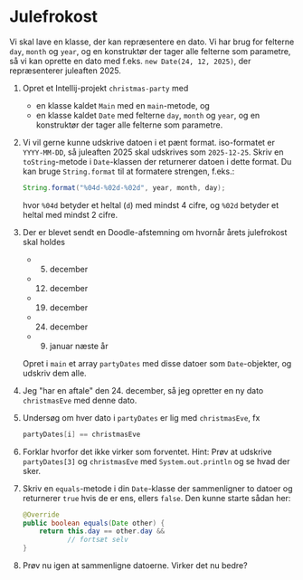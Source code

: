 # Julefrokost

Vi skal lave en klasse, der kan repræsentere en dato. Vi har brug for felterne `day`, `month` og `year`, og en konstruktør der tager alle felterne som parametre, så vi kan oprette en dato med f.eks. `new Date(24, 12, 2025)`, der repræsenterer juleaften 2025.
1. Opret et Intellij-projekt `christmas-party` med 
   - en klasse kaldet `Main` med en `main`-metode, og
   - en klasse kaldet `Date` med felterne `day`, `month` og `year`, og en konstruktør der tager alle felterne som parametre.
2. Vi vil gerne kunne udskrive datoen i et pænt format. iso-formatet er `YYYY-MM-DD`, så juleaften 2025 skal udskrives som `2025-12-25`. Skriv en `toString`-metode i `Date`-klassen der returnerer datoen i dette format. Du kan bruge `String.format` til at formatere strengen, f.eks.:
   ```java
   String.format("%04d-%02d-%02d", year, month, day);
   ```
   hvor `%04d` betyder et heltal (`d`) med mindst 4 cifre, og `%02d` betyder et heltal med mindst 2 cifre.
3. Der er blevet sendt en Doodle-afstemning om hvornår årets julefrokost skal holdes
   - 5. december
   - 12. december
   - 19. december
   - 24. december
   - 9. januar næste år

   Opret i `main` et array `partyDates` med disse datoer som `Date`-objekter, og udskriv dem alle.

4. Jeg "har en aftale" den 24. december, så jeg opretter en ny dato `christmasEve` med denne dato.
5. Undersøg om hver dato i `partyDates` er lig med `christmasEve`, fx
   ```java
   partyDates[i] == christmasEve
   ```
6. Forklar hvorfor det ikke virker som forventet. Hint: Prøv at udskrive `partyDates[3]` og `christmasEve` med `System.out.println` og se hvad der sker.
7. Skriv en `equals`-metode i din `Date`-klasse der sammenligner to datoer og returnerer `true` hvis de er ens, ellers `false`. Den kunne starte sådan her:
   ```java
   @Override
   public boolean equals(Date other) {
       return this.day == other.day && 
              // fortsæt selv 
   }
   ```
8. Prøv nu igen at sammenligne datoerne. Virker det nu bedre?